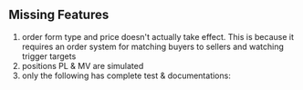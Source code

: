 ## Missing Features

1. order form type and price doesn't actually take effect. This is because it requires an order system for matching buyers to sellers and watching trigger targets
2. positions PL & MV are simulated
3. only the following has complete test & documentations:
